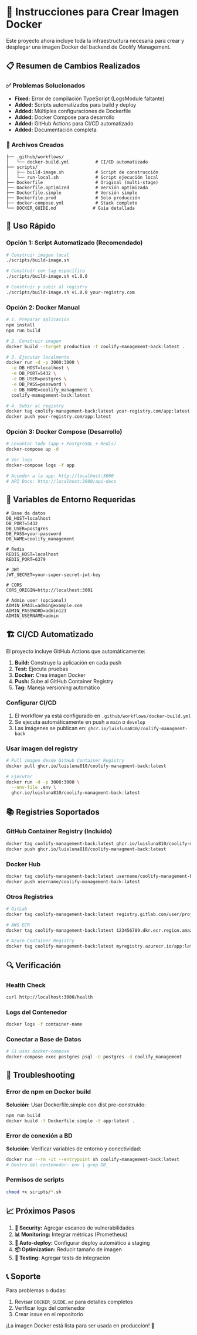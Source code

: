# 🐳 Instrucciones para Crear Imagen Docker

Este proyecto ahora incluye toda la infraestructura necesaria para crear y desplegar una imagen Docker del backend de Coolify Management.

## 📋 Resumen de Cambios Realizados

### ✅ Problemas Solucionados
- **Fixed:** Error de compilación TypeScript (LogsModule faltante)
- **Added:** Scripts automatizados para build y deploy
- **Added:** Múltiples configuraciones de Dockerfile
- **Added:** Docker Compose para desarrollo
- **Added:** GitHub Actions para CI/CD automatizado
- **Added:** Documentación completa

### 📂 Archivos Creados

```
├── .github/workflows/
│   └── docker-build.yml          # CI/CD automatizado
├── scripts/
│   ├── build-image.sh            # Script de construcción
│   └── run-local.sh              # Script ejecución local
├── Dockerfile                    # Original (multi-stage)
├── Dockerfile.optimized          # Versión optimizada
├── Dockerfile.simple             # Versión simple
├── Dockerfile.prod               # Solo producción
├── docker-compose.yml            # Stack completo
└── DOCKER_GUIDE.md              # Guía detallada
```

## 🚀 Uso Rápido

### Opción 1: Script Automatizado (Recomendado)

```bash
# Construir imagen local
./scripts/build-image.sh

# Construir con tag específico
./scripts/build-image.sh v1.0.0

# Construir y subir al registry
./scripts/build-image.sh v1.0.0 your-registry.com
```

### Opción 2: Docker Manual

```bash
# 1. Preparar aplicación
npm install
npm run build

# 2. Construir imagen
docker build --target production -t coolify-management-back:latest .

# 3. Ejecutar localmente
docker run -d -p 3000:3000 \
  -e DB_HOST=localhost \
  -e DB_PORT=5432 \
  -e DB_USER=postgres \
  -e DB_PASS=password \
  -e DB_NAME=coolify_management \
  coolify-management-back:latest

# 4. Subir al registry
docker tag coolify-management-back:latest your-registry.com/app:latest
docker push your-registry.com/app:latest
```

### Opción 3: Docker Compose (Desarrollo)

```bash
# Levantar todo (app + PostgreSQL + Redis)
docker-compose up -d

# Ver logs
docker-compose logs -f app

# Acceder a la app: http://localhost:3000
# API Docs: http://localhost:3000/api-docs
```

## 🔧 Variables de Entorno Requeridas

```env
# Base de datos
DB_HOST=localhost
DB_PORT=5432
DB_USER=postgres
DB_PASS=your-password
DB_NAME=coolify_management

# Redis
REDIS_HOST=localhost
REDIS_PORT=6379

# JWT
JWT_SECRET=your-super-secret-jwt-key

# CORS
CORS_ORIGIN=http://localhost:3001

# Admin user (opcional)
ADMIN_EMAIL=admin@example.com
ADMIN_PASSWORD=admin123
ADMIN_USERNAME=admin
```

## 🏗️ CI/CD Automatizado

El proyecto incluye GitHub Actions que automáticamente:

1. **Build:** Construye la aplicación en cada push
2. **Test:** Ejecuta pruebas
3. **Docker:** Crea imagen Docker
4. **Push:** Sube al GitHub Container Registry
5. **Tag:** Maneja versioning automático

### Configurar CI/CD

1. El workflow ya está configurado en `.github/workflows/docker-build.yml`
2. Se ejecuta automáticamente en push a `main` o `develop`
3. Las imágenes se publican en: `ghcr.io/luisluna810/coolify-managment-back`

### Usar imagen del registry

```bash
# Pull imagen desde GitHub Container Registry
docker pull ghcr.io/luisluna810/coolify-managment-back:latest

# Ejecutar
docker run -d -p 3000:3000 \
  --env-file .env \
  ghcr.io/luisluna810/coolify-managment-back:latest
```

## 📚 Registries Soportados

### GitHub Container Registry (Incluido)
```bash
docker tag coolify-management-back:latest ghcr.io/luisluna810/coolify-managment-back:latest
docker push ghcr.io/luisluna810/coolify-managment-back:latest
```

### Docker Hub
```bash
docker tag coolify-management-back:latest username/coolify-management-back:latest
docker push username/coolify-management-back:latest
```

### Otros Registries
```bash
# GitLab
docker tag coolify-management-back:latest registry.gitlab.com/user/project:latest

# AWS ECR
docker tag coolify-management-back:latest 123456789.dkr.ecr.region.amazonaws.com/repo:latest

# Azure Container Registry
docker tag coolify-management-back:latest myregistry.azurecr.io/app:latest
```

## 🔍 Verificación

### Health Check
```bash
curl http://localhost:3000/health
```

### Logs del Contenedor
```bash
docker logs -f container-name
```

### Conectar a Base de Datos
```bash
# Si usas docker-compose
docker-compose exec postgres psql -U postgres -d coolify_management
```

## 🐛 Troubleshooting

### Error de npm en Docker build
**Solución:** Usar Dockerfile.simple con dist pre-construido:
```bash
npm run build
docker build -f Dockerfile.simple -t app:latest .
```

### Error de conexión a BD
**Solución:** Verificar variables de entorno y conectividad:
```bash
docker run --rm -it --entrypoint sh coolify-management-back:latest
# Dentro del contenedor: env | grep DB_
```

### Permisos de scripts
```bash
chmod +x scripts/*.sh
```

## 📈 Próximos Pasos

1. **🔐 Security:** Agregar escaneo de vulnerabilidades
2. **📊 Monitoring:** Integrar métricas (Prometheus)
3. **🔄 Auto-deploy:** Configurar deploy automático a staging
4. **📦 Optimization:** Reducir tamaño de imagen
5. **🧪 Testing:** Agregar tests de integración

## 📞 Soporte

Para problemas o dudas:
1. Revisar `DOCKER_GUIDE.md` para detalles completos
2. Verificar logs del contenedor
3. Crear issue en el repositorio

¡La imagen Docker está lista para ser usada en producción! 🎉